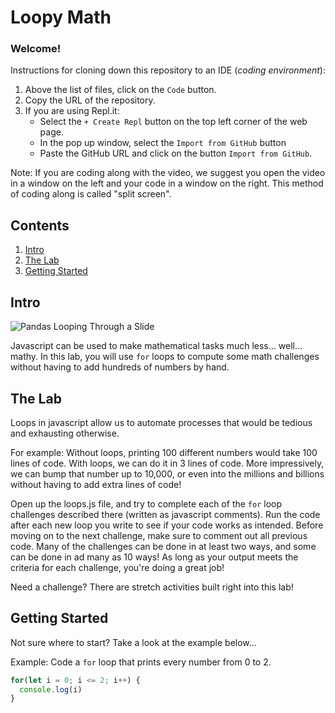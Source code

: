 # Loopy Math

### Welcome! 

Instructions for cloning down this repository to an IDE (_coding environment_):
  1. Above the list of files, click on the `Code` button.
  2. Copy the URL of the repository.
  3. If you are using Repl.it:
      * Select the `+ Create Repl` button on the top left corner of the web page.
      * In the pop up window, select the `Import from GitHub` button
      * Paste the GitHub URL and click on the button `Import from GitHub`.

Note: If you are coding along with the video, we suggest you open the video in a window on the left and your code in a window on the right. This method of coding along is called "split screen".


## Contents

1. [Intro](#intro)
2. [The Lab](#the-lab)
3. [Getting Started](#getting-started)

## Intro

![Pandas Looping Through a Slide](https://media.giphy.com/media/ieaUdBJJC19uw/giphy.gif)

Javascript can be used to make mathematical tasks much less... well... mathy. In this lab, you will use `for` loops to compute some math challenges without having to add hundreds of numbers by hand.

## The Lab

Loops in javascript allow us to automate processes that would be tedious and exhausting otherwise. 

For example: Without loops, printing 100 different numbers would take 100 lines of code. With loops, we can do it in 3 lines of code. More impressively, we can bump that number up to 10,000, or even into the millions and billions without having to add extra lines of code!

Open up the loops.js file, and try to complete each of the `for` loop challenges described there (written as javascript comments). Run the code after each new loop you write to see if your code works as intended. Before moving on to the next challenge, make sure to comment out all previous code. Many of the challenges can be done in at least two ways, and some can be done in ad many as 10 ways! As long as your output meets the criteria for each challenge, you're doing a great job!


Need a challenge? There are stretch activities built right into this lab!

## Getting Started

Not sure where to start? Take a look at the example below...

Example: Code a `for` loop that prints every number from 0 to 2.
```javascript
for(let i = 0; i <= 2; i++) {
  console.log(i)
}
```
